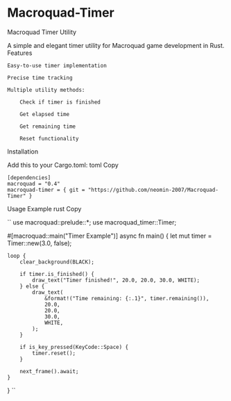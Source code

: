 # Macroquad-Timer
Macroquad Timer Utility

A simple and elegant timer utility for Macroquad game development in Rust.
Features

    Easy-to-use timer implementation

    Precise time tracking

    Multiple utility methods:

        Check if timer is finished

        Get elapsed time

        Get remaining time

        Reset functionality

Installation

Add this to your Cargo.toml:
toml
Copy

```
[dependencies]
macroquad = "0.4"
macroquad-timer = { git = "https://github.com/neomin-2007/Macroquad-Timer" }
```

Usage Example
rust
Copy

``
use macroquad::prelude::*;
use macroquad_timer::Timer;

#[macroquad::main("Timer Example")]
async fn main() {
    let mut timer = Timer::new(3.0, false);
    
    loop {
        clear_background(BLACK);
        
        if timer.is_finished() {
            draw_text("Timer finished!", 20.0, 20.0, 30.0, WHITE);
        } else {
            draw_text(
                &format!("Time remaining: {:.1}", timer.remaining()),
                20.0,
                20.0,
                30.0,
                WHITE,
            );
        }
        
        if is_key_pressed(KeyCode::Space) {
            timer.reset();
        }
        
        next_frame().await;
    }
}
``



